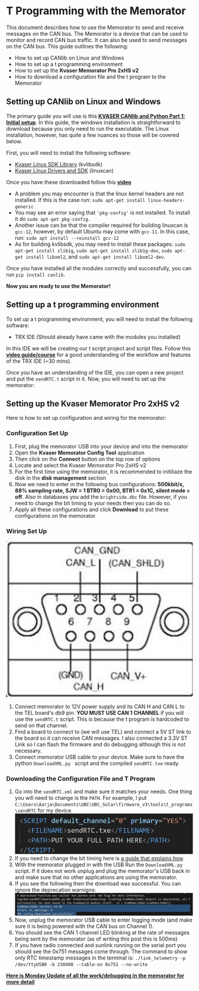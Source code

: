 # T Programming with the Memorator
This document describes how to use the Memorator to send and receive messages on the CAN bus. The Memorator is a device that can be used to monitor and record CAN bus traffic. It can also be used to send messages on the CAN bus. This guide outlines the following:
* How to set up CANlib on Linux and Windows
* How to set up a t programming environment
* How to set up the **Kvaser Memorator Pro 2xHS v2**
* How to download a configuration file and the t program to the Memorator

## Setting up CANlib on Linux and Windows
The primary guide you will use is this [**KVASER CANlib and Python Part 1: Initial setup**](https://kvaser.com/developer-blog/kvaser-canlib-and-python-part-1-initial-setup/). In this guide, the windows installation is straightforward to download because you only need to run the executable. The Linux installation, however, has quite a few nuances so those will be covered below.

First, you will need to install the following software:
* [Kvaser Linux SDK Library](https://kvaser.com/single-download/?download_id=47184) (kvlibsdk)
* [Kvaser Linux Drivers and SDK](https://kvaser.com/single-download/?download_id=47147) (linuxcan)

Once you have these downloaded follow this [**video**](https://www.youtube.com/watch?v=Gz-lIVIU7ys&ab_channel=Kvaser)
* A problem you may encounter is that the linux kernel headers are not installed. If this is the case run: `sudo apt-get install linux-headers-generic`
* You may see an error saying that `'pkg-config'` is not installed. To install it do `sudo apt-get pkg-config`. 
* Another issue can be that the compiler required for building linuxcan is `gcc-12`, however, by default Ubuntu may come with `gcc-11`. In this case, run: `sudo apt install --reinstall gcc-12`
* As for building kvlibsdk, you may need to install these packages: `sudo apt-get install zlib1g`, `sudo apt-get install zlib1g-dev`, `sudo apt-get install libxml2`, and `sudo apt-get install libxml2-dev`.

Once you have installed all the modules correctly and successfully, you can run `pip install canlib`.

**Now you are ready to use the Memorator!**

## Setting up a t programming environment
To set up a t programming environment, you will need to install the following software:
* TRX IDE (Should already have came with the modules you installed)

In this IDE we will be creating our t script project and script files. Follow this [**video guide/course**](https://kvaser.com/course/intro-t-programming/) for a good understanding of the workflow and features of the TRX IDE (~30 mins). 

Once you have an understanding of the IDE, you can open a new project and put the `sendRTC.t` script in it. Now, you will need to set up the memorator:

## Setting up the Kvaser Memorator Pro 2xHS v2
Here is how to set up configuration and wiring for the memorator:

### Configuration Set Up
1. First, plug the memorator USB into your device and into the memorator
2. Open the **Kvaser Memorator Config Tool** application
3. Then click on the **Connect** button on the top row of options
4. Locate and select the Kvaser Memorator Pro 2xHS v2
5. For the first time using the memorator, it is recommended to initiliaze the disk in the **disk management** section
6. Now we need to enter in the following bus configurations: **500kbit/s, 88% sampling rate, SJW = 1 BTR0 = 0x00, BTR1 = 0x1C, silent mode = off**. Also in databases you add the `brightside.dbc` file. However, if you need to change the bit timing to your needs then you can do so.
7. Apply all these configurations and click **Download** to put these configurations on the memorator.

### Wiring Set Up
![DB9 pinout for CAN](readme_images/image.png)
1. Connect memorator to 12V power supply and its CAN H and CAN L to the TEL board's db9 pin. **YOU MUST USE CAN 1 CHANNEL** if you will use the `sendRTC.t` script. This is because the t program is hardcoded to send on that channel.
2. Find a board to connect to (we will use TEL) and connect a 5V ST link to the board so it can receive CAN messages. I also connected a 3.3V ST Link so I can flash the firmware and do debugging although this is not necessary. 
3. Connect memorator USB cable to your device. Make sure to have the python `DownloadXML.py ` script and the compiled `sendRTC.txe` ready.

### Downloading the Configuration File and T Program
1. Go into the `sendRTC.xml` and make sure it matches your needs. One thing you will need to change is the `PATH`. For example, I put `C:\Users\Aarja\Documents\UBC\UBC_Solar\firmware_v3\tools\t_programs\sendRTC` for my device.
![PATH to .txe](readme_images/image-1.png)
2. If you need to change the bit timing here is [a guide that explains how](https://www.youtube.com/watch?v=2nzkaYQK0YM&ab_channel=Kvaser)
3. With the memorator plugged in with the USB Run the `DownloadXML.py` script. If it does not work unplug and plug the memorator's USB back in and make sure that no other applications are using the memorator.
4. If you see the following then the download was successful. You can ignore the deprecation warnigns:
![alt text](readme_images/image-3.png)
5. Now, unplug the memorator USB cable to enter logging mode (and make sure it is being powered with the CAN bus on Channel 1). 
6. You should see the CAN 1 channel LED blinking at the rate of messages being sent by the memorator (as of writing this post this is 500ms)
7. If you have radio connected and sunlink running on the serial port you should see the 0x751 messages come through. The command to show only RTC timestamp messages in the terminal is: `./link_telemetry -p /dev/ttyUSB0 -b 230400 --table-on 0x751 --no-write`


[**Here is Monday Update of all the work/debugging in the memorator for more detail**](https://ubcsolar.monday.com/boards/3313681052/pulses/6563392826?term=memor&termColumns=XQAAAAJvAAAAAAAAAABBKoJ4MRmOSvlPTDV2Qow42wcHf67VzsBdKlCbBGsDUWUe9ZBNkdE8anb-D9z8-b1wBiZRkBInPvJQFM9-LnxSVAbsA45GP2YL3_0uWUA)


